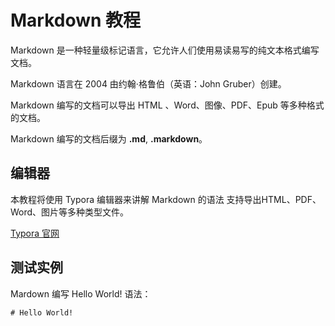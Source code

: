 # Markdown 教程

Markdown 是一种轻量级标记语言，它允许人们使用易读易写的纯文本格式编写文档。

Markdown 语言在 2004 由约翰·格鲁伯（英语：John Gruber）创建。

Markdown 编写的文档可以导出 HTML 、Word、图像、PDF、Epub 等多种格式的文档。

Markdown 编写的文档后缀为 **.md**, **.markdown**。

## 编辑器
本教程将使用 Typora 编辑器来讲解 Markdown 的语法
支持导出HTML、PDF、Word、图片等多种类型文件。

[Typora 官网](https://typora.io/)



## 测试实例

Mardown 编写 Hello World! 语法：

`# Hello World! `



